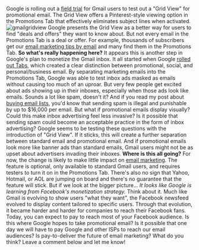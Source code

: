 Google is rolling out a [field
trial](http://gmailblog.blogspot.com/2014/03/a-new-more-visual-way-to-view-your.html)
for Gmail users to test out a "Grid View" for promotional email. The
Grid View offers a Pinterest-style viewing option in the Promotions Tab
that effectively eliminates subject lines when activated.
![gmailgridview](http://blog.expresspigeon.com/wp-content/uploads/2014/03/gmailgridview.png)
Google presents the Grid View as a better way for users to find "deals
and offers" they want to know about. But not every email in the
Promotions Tab is a deal or offer. For example, thousands of subscribers
get our [email marketing tips by
email](https://expresspigeon.com/subscription/form/d8a9afc9-bab3-454a-a7e3-f0f84a45c6c5)
and many find them in the Promotions Tab. **So what's really happening
here?** It appears this is another step in Google's plan to monetize the
Gmail inbox. It all started when Google [rolled out
Tabs](http://blog.expresspigeon.com/2013/08/20/gmail-tabs-trick-under-sleeve/),
which created a clear distinction between promotional, social, and
personal/business email. By separating marketing emails into the
Promotions Tab, Google was able to test inbox ads masked as emails
without causing too much of an uproar. But very few people get excited
about ads showing up in their inboxes, especially when those ads look
like emails. Sounds a lot like spam, doesn't it? And if you read my post
about [buying email
lists](http://blog.expresspigeon.com/2014/02/12/11-reasons-to-never-purchase-an-email-list/),
you'd know that sending spam is illegal and punishable by up to $16,000
per email. But what if promotional emails display visually? Could this
make inbox advertising feel less invasive? Is it possible that sending
spam could become an acceptable practice in the form of inbox
advertising? Google seems to be testing these questions with the
introduction of "Grid View". If it sticks, this will create a further
separation between standard email and promotional email. And if
promotional emails look more like banner ads than standard emails, Gmail
users might not be as upset about advertisers invading their inboxes.
**Where is this all going?** For now, the change is likely to make
little impact on [email marketing](http://expresspigeon.com). The
feature is optional, only available to standard Gmail users, and
requires testers to turn it on in the Promotions Tab. There's also no
sign that Yahoo, Hotmail, or AOL are jumping on board and there's no
guarantee that the feature will stick. But if we look at the bigger
picture... *It looks like Google is learning from Facebook's
monetization strategy.* Think about it. Much like Gmail is evolving to
show users "what they want", the Facebook newsfeed evolved to display
content tailored to specific users. Through that evolution, it became
harder and harder for companies to reach their Facebook fans. Today, you
can expect to pay to reach most of your Facebook audience. Is this where
Google hopes to take promotional email? Is it possible that one day we
will have to pay Google and other ISPs to reach our email audiences? Is
pay-to-deliver the future of email marketing? What do you think? Leave a
comment below and let me know!
